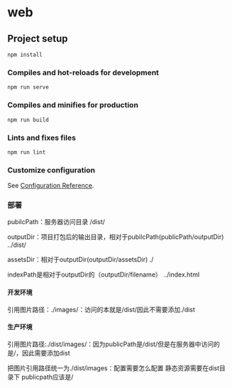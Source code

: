 # web

## Project setup
```
npm install
```

### Compiles and hot-reloads for development
```
npm run serve
```

### Compiles and minifies for production
```
npm run build
```

### Lints and fixes files
```
npm run lint
```

### Customize configuration
See [Configuration Reference](https://cli.vuejs.org/config/).

### 部署

pubilcPath：服务器访问目录 /dist/

outputDir：项目打包后的输出目录，相对于pubilcPath(publicPath/outputDir) ../dist/

assetsDir：相对于outputDir(outputDir/assetsDir) ./

indexPath是相对于outputDir的（outputDir/filename） ../index.html

#### 开发环境

引用图片路径：./images/：访问的本就是/dist/因此不需要添加./dist

#### 生产环境

引用图片路径:./dist/images/：因为publicPath是/dist/但是在服务器中访问的是/，因此需要添加dist


把图片引用路径统一为./dist/images：配置需要怎么配置
静态资源需要在dist目录下
publicpath应该是/
